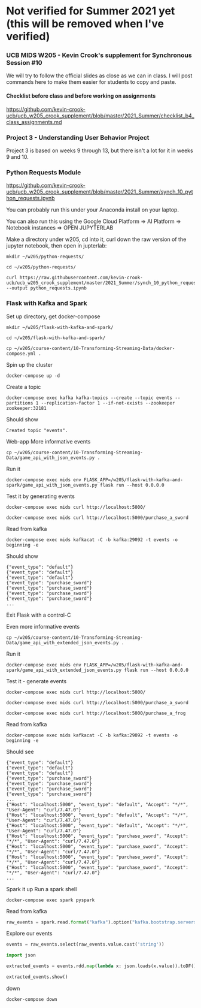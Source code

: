 # Not verified for Summer 2021 yet (this will be removed when I've verified)

### UCB MIDS W205 - Kevin Crook's supplement for Synchronous Session #10

We will try to follow the official slides as close as we can in class.  I will post commands here to make them easier for students to copy and paste.

#### Checklist before class and before working on assignments

https://github.com/kevin-crook-ucb/ucb_w205_crook_supplement/blob/master/2021_Summer/checklist_b4_class_assignments.md

### Project 3 - Understanding User Behavior Project

Project 3 is based on weeks 9 through 13, but there isn't a lot for it in weeks 9 and 10.

### Python Requests Module

https://github.com/kevin-crook-ucb/ucb_w205_crook_supplement/blob/master/2021_Summer/synch_10_python_requests.ipynb

You can probably run this under your Anaconda install on your laptop. 

You can also run this using the Google Cloud Platform => AI Platform => Notebook instances => OPEN JUPYTERLAB

Make a directory under w205, cd into it, curl down the raw version of the jupyter notebook, then open in jupterlab:

```
mkdir ~/w205/python-requests/

cd ~/w205/python-requests/

curl https://raw.githubusercontent.com/kevin-crook-ucb/ucb_w205_crook_supplement/master/2021_Summer/synch_10_python_requests.ipynb --output python_requests.ipynb

```


### Flask with Kafka and Spark

Set up directory, get docker-compose
```
mkdir ~/w205/flask-with-kafka-and-spark/

cd ~/w205/flask-with-kafka-and-spark/

cp ~/w205/course-content/10-Transforming-Streaming-Data/docker-compose.yml .
```

Spin up the cluster
```
docker-compose up -d
```

Create a topic
```
docker-compose exec kafka kafka-topics --create --topic events --partitions 1 --replication-factor 1 --if-not-exists --zookeeper zookeeper:32181
```

Should show
```
Created topic "events".
```

Web-app
More informative events
```
cp ~/w205/course-content/10-Transforming-Streaming-Data/game_api_with_json_events.py .
```

Run it
```
docker-compose exec mids env FLASK_APP=/w205/flask-with-kafka-and-spark/game_api_with_json_events.py flask run --host 0.0.0.0
```

Test it by generating events
```
docker-compose exec mids curl http://localhost:5000/

docker-compose exec mids curl http://localhost:5000/purchase_a_sword
```

Read from kafka
```
docker-compose exec mids kafkacat -C -b kafka:29092 -t events -o beginning -e
```

Should show
```
{"event_type": "default"}
{"event_type": "default"}
{"event_type": "default"}
{"event_type": "purchase_sword"}
{"event_type": "purchase_sword"}
{"event_type": "purchase_sword"}
{"event_type": "purchase_sword"}
...
```

Exit Flask with a control-C

Even more informative events
```
cp ~/w205/course-content/10-Transforming-Streaming-Data/game_api_with_extended_json_events.py .
```

Run it
```
docker-compose exec mids env FLASK_APP=/w205/flask-with-kafka-and-spark/game_api_with_extended_json_events.py flask run --host 0.0.0.0
```

Test it - generate events
```
docker-compose exec mids curl http://localhost:5000/

docker-compose exec mids curl http://localhost:5000/purchase_a_sword

docker-compose exec mids curl http://localhost:5000/purchase_a_frog
```

Read from kafka
```
docker-compose exec mids kafkacat -C -b kafka:29092 -t events -o beginning -e
```

Should see
```
{"event_type": "default"}
{"event_type": "default"}
{"event_type": "default"}
{"event_type": "purchase_sword"}
{"event_type": "purchase_sword"}
{"event_type": "purchase_sword"}
{"event_type": "purchase_sword"}
...
{"Host": "localhost:5000", "event_type": "default", "Accept": "*/*", "User-Agent": "curl/7.47.0"}
{"Host": "localhost:5000", "event_type": "default", "Accept": "*/*", "User-Agent": "curl/7.47.0"}
{"Host": "localhost:5000", "event_type": "default", "Accept": "*/*", "User-Agent": "curl/7.47.0"}
{"Host": "localhost:5000", "event_type": "purchase_sword", "Accept": "*/*", "User-Agent": "curl/7.47.0"}
{"Host": "localhost:5000", "event_type": "purchase_sword", "Accept": "*/*", "User-Agent": "curl/7.47.0"}
{"Host": "localhost:5000", "event_type": "purchase_sword", "Accept": "*/*", "User-Agent": "curl/7.47.0"}
{"Host": "localhost:5000", "event_type": "purchase_sword", "Accept": "*/*", "User-Agent": "curl/7.47.0"}
...
```

Spark it up
Run a spark shell
```
docker-compose exec spark pyspark
```

Read from kafka
```python
raw_events = spark.read.format("kafka").option("kafka.bootstrap.servers", "kafka:29092").option("subscribe","events").option("startingOffsets", "earliest").option("endingOffsets", "latest").load() 
```

Explore our events
```python
events = raw_events.select(raw_events.value.cast('string'))

import json

extracted_events = events.rdd.map(lambda x: json.loads(x.value)).toDF()

extracted_events.show()
``` 

down
```
docker-compose down
```
